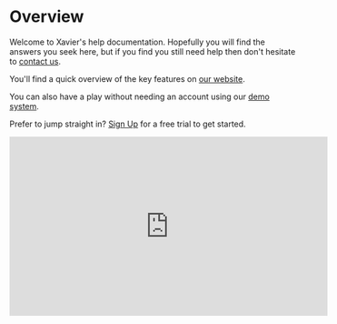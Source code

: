# Overview

Welcome to Xavier's help documentation. Hopefully you will find the answers you seek here, but if you find you still need help then don't hesitate to [contact us](/contact-us.html).

You'll find a quick overview of the key features on [our website](https://xavier-analytics.com).

You can also have a play without needing an account using our [demo system](https://demo.xavier-analytics.com).

Prefer to jump straight in? [Sign Up](https://app.xavier-analytics.com/register) for a free trial to get started.

<iframe width="560" height="315" src="https://www.youtube.com/embed/07s3HqUvnks?rel=0" frameborder="0" allow="autoplay; encrypted-media" allowfullscreen></iframe>
